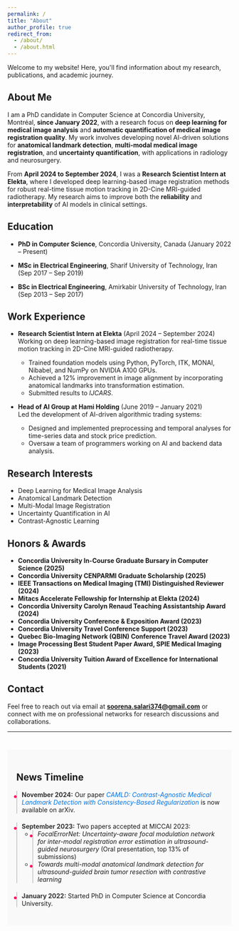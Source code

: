 ```yaml
---
permalink: /
title: "About"
author_profile: true
redirect_from: 
  - /about/
  - /about.html
---
```


<p>Welcome to my website! Here, you'll find information about my research, publications, and academic journey.</p>

## About Me
I am a PhD candidate in Computer Science at Concordia University, Montréal, **since January 2022**, with a research focus on **deep learning for medical image analysis** and **automatic quantification of medical image registration quality**. My work involves developing novel AI-driven solutions for **anatomical landmark detection**, **multi-modal medical image registration**, and **uncertainty quantification**, with applications in radiology and neurosurgery.

From **April 2024 to September 2024**, I was a **Research Scientist Intern at Elekta**, where I developed deep learning-based image registration methods for robust real-time tissue motion tracking in 2D-Cine MRI-guided radiotherapy. My research aims to improve both the **reliability** and **interpretability** of AI models in clinical settings.

## Education
- **PhD in Computer Science**, Concordia University, Canada (January 2022 – Present)  

- **MSc in Electrical Engineering**, Sharif University of Technology, Iran (Sep 2017 – Sep 2019)  

- **BSc in Electrical Engineering**, Amirkabir University of Technology, Iran (Sep 2013 – Sep 2017)  

## Work Experience
- **Research Scientist Intern at Elekta** (April 2024 – September 2024)  
  Working on deep learning-based image registration for real-time tissue motion tracking in 2D-Cine MRI-guided radiotherapy.  
  - Trained foundation models using Python, PyTorch, ITK, MONAI, Nibabel, and NumPy on NVIDIA A100 GPUs.  
  - Achieved a 12% improvement in image alignment by incorporating anatomical landmarks into transformation estimation.  
  - Submitted results to *IJCARS*.

- **Head of AI Group at Hami Holding** (June 2019 – January 2021)  
  Led the development of AI-driven algorithmic trading systems:  
  - Designed and implemented preprocessing and temporal analyses for time-series data and stock price prediction.  
  - Oversaw a team of programmers working on AI and backend data analysis.  

## Research Interests
- Deep Learning for Medical Image Analysis
- Anatomical Landmark Detection  
- Multi-Modal Image Registration  
- Uncertainty Quantification in AI  
- Contrast-Agnostic Learning  


## Honors & Awards
- **Concordia University In-Course Graduate Bursary in Computer Science (2025)**
- **Concordia University CENPARMI Graduate Scholarship (2025)**
- **IEEE Transactions on Medical Imaging (TMI) Distinguished Reviewer (2024)**
- **Mitacs Accelerate Fellowship for Internship at Elekta (2024)**
- **Concordia University Carolyn Renaud Teaching Assistantship Award (2024)**
- **Concordia University Conference & Exposition Award (2023)**
- **Concordia University Travel Conference Support (2023)**
- **Quebec Bio-Imaging Network (QBIN) Conference Travel Award (2023)**
- **Image Processing Best Student Paper Award, SPIE Medical Imaging (2023)**
- **Concordia University Tuition Award of Excellence for International Students (2021)**


## Contact
Feel free to reach out via email at **soorena.salari374@gmail.com** or connect with me on professional networks for research discussions and collaborations.

---

<style>
  .timeline li {
    padding-left: 10px;
    border-left: 2px solid #ccc;
    position: relative;
  }
  .timeline li::before {
    content: '•';
    position: absolute;
    left: -10px;
    top: 0;
    font-size: 20px;
    color: #fe0f62;
  }
  .timeline li strong {
    color: #333;
    font-weight: bold;
  }
</style>

<section id="news-timeline" style="padding: 20px; background-color: #f9f9f9; margin-top: 40px;">
  <h1>News Timeline</h1>
  <ul class="timeline" style="list-style: none; padding: 0;">
    <li style="margin-bottom: 20px;">
      <strong>November 2024:</strong> Our paper <a href="/publication/2024-11-20-CAMLD" style="color: #0073e6; text-decoration: none;"><em>CAMLD: Contrast-Agnostic Medical Landmark Detection with Consistency-Based Regularization</em></a> is now available on arXiv.
    </li>
    <li style="margin-bottom: 20px;">
      <strong>September 2023:</strong> Two papers accepted at MICCAI 2023:
      <ul>
        <li><em>FocalErrorNet: Uncertainty-aware focal modulation network for inter-modal registration error estimation in ultrasound-guided neurosurgery</em> (Oral presentation, top 13% of submissions)</li>
        <li><em>Towards multi-modal anatomical landmark detection for ultrasound-guided brain tumor resection with contrastive learning</em></li>
      </ul>
    </li>
    <li style="margin-bottom: 20px;">
      <strong>January 2022:</strong> Started PhD in Computer Science at Concordia University.
    </li>
  </ul>
</section>
